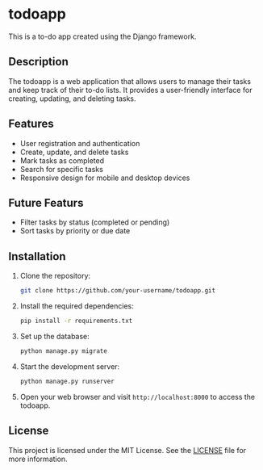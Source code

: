 # todoapp

This is a to-do app created using the Django framework.

## Description

The todoapp is a web application that allows users to manage their tasks and keep track of their to-do lists. It provides a user-friendly interface for creating, updating, and deleting tasks.

## Features

- User registration and authentication
- Create, update, and delete tasks
- Mark tasks as completed
- Search for specific tasks
- Responsive design for mobile and desktop devices

## Future Featurs
- Filter tasks by status (completed or pending)
- Sort tasks by priority or due date

## Installation

1. Clone the repository:

    ```bash
    git clone https://github.com/your-username/todoapp.git
    ```

2. Install the required dependencies:

    ```bash
    pip install -r requirements.txt
    ```

3. Set up the database:

    ```bash
    python manage.py migrate
    ```

4. Start the development server:

    ```bash
    python manage.py runserver
    ```

5. Open your web browser and visit `http://localhost:8000` to access the todoapp.


## License

This project is licensed under the MIT License. See the [LICENSE](LICENSE) file for more information.

